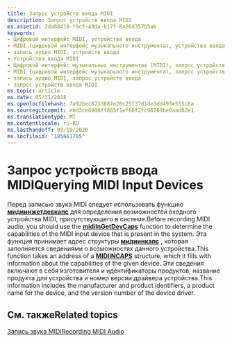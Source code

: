 ```yaml
---
title: Запрос устройств ввода MIDI
description: Запрос устройств ввода MIDI
ms.assetid: 2da88418-f9cf-49da-b17f-8a26d357b5ab
keywords:
- Цифровой интерфейс MIDI, устройства ввода
- MIDI (цифровой интерфейс музыкального инструмента), устройства ввода
- запись аудио MIDI, устройств ввода
- Устройства ввода MIDI
- Цифровой интерфейс музыкальных инструментов (MIDI), запрос устройств ввода
- MIDI (цифровой интерфейс музыкального инструмента), запрос устройств ввода
- запись аудио MIDI, запрос устройств ввода
- запрос устройств ввода MIDI
ms.topic: article
ms.date: 05/31/2018
ms.openlocfilehash: 7a92bec8733887e20c25f37d1de3dd493e555c8a
ms.sourcegitcommit: ebd3ce6908ff865f1ef66f2fc96769be0aad82e1
ms.translationtype: MT
ms.contentlocale: ru-RU
ms.lasthandoff: 08/19/2020
ms.locfileid: "105661705"
---
```

# <a name="querying-midi-input-devices"></a><span data-ttu-id="72548-111">Запрос устройств ввода MIDI</span><span class="sxs-lookup"><span data-stu-id="72548-111">Querying MIDI Input Devices</span></span>

<span data-ttu-id="72548-112">Перед записью звука MIDI следует использовать функцию [**мидиинжетдевкапс**](/windows/win32/api/mmeapi/nf-mmeapi-midiingetdevcaps) для определения возможностей входного устройства MIDI, присутствующего в системе.</span><span class="sxs-lookup"><span data-stu-id="72548-112">Before recording MIDI audio, you should use the [**midiInGetDevCaps**](/windows/win32/api/mmeapi/nf-mmeapi-midiingetdevcaps) function to determine the capabilities of the MIDI input device that is present in the system.</span></span> <span data-ttu-id="72548-113">Эта функция принимает адрес структуры [**мидиинкапс**](/windows/win32/api/mmeapi/ns-mmeapi-midiincaps) , которая заполняется сведениями о возможностях данного устройства.</span><span class="sxs-lookup"><span data-stu-id="72548-113">This function takes an address of a [**MIDIINCAPS**](/windows/win32/api/mmeapi/ns-mmeapi-midiincaps) structure, which it fills with information about the capabilities of the given device.</span></span> <span data-ttu-id="72548-114">Эти сведения включают в себя изготовителя и идентификаторы продуктов, название продукта для устройства и номер версии драйвера устройства.</span><span class="sxs-lookup"><span data-stu-id="72548-114">This information includes the manufacturer and product identifiers, a product name for the device, and the version number of the device driver.</span></span>

## <a name="related-topics"></a><span data-ttu-id="72548-115">См. также</span><span class="sxs-lookup"><span data-stu-id="72548-115">Related topics</span></span>

<dl> <dt>

[<span data-ttu-id="72548-116">Запись звука MIDI</span><span class="sxs-lookup"><span data-stu-id="72548-116">Recording MIDI Audio</span></span>](recording-midi-audio.md)
</dt> </dl>

 

 